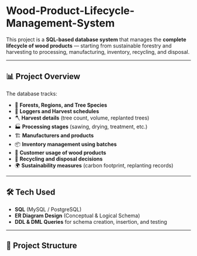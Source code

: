# Wood-Product-Lifecycle-Management-System

This project is a **SQL-based database system** that manages the **complete lifecycle of wood products** — starting from sustainable forestry and harvesting to processing, manufacturing, inventory, recycling, and disposal.

---

## 📊 Project Overview
The database tracks:
- 🌲 **Forests, Regions, and Tree Species**
- 👷 **Loggers and Harvest schedules**
- 🪓 **Harvest details** (tree count, volume, replanted trees)
- 🏭 **Processing stages** (sawing, drying, treatment, etc.)
- 🏗️ **Manufacturers and products**
- 📦 **Inventory management using batches**
- 🛒 **Customer usage of wood products**
- 🔄 **Recycling and disposal decisions**
- 🌍 **Sustainability measures** (carbon footprint, replanting records)

---

## 🛠️ Tech Used
- **SQL** (MySQL / PostgreSQL)  
- **ER Diagram Design** (Conceptual & Logical Schema)  
- **DDL & DML Queries** for schema creation, insertion, and testing  

---

## 📂 Project Structure

